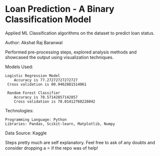 # Loan Prediction - A Binary Classification Model
Applied ML Classification algorithms on the dataset to predict loan status.

Author: Akshat Raj Baranwal

 Performed pre-processing steps, explored analysis methods and showcased the output 
 using visualization techniques. 

Models Used:

    Logistic Regression Model
        Accuracy is 77.27272727272727
	 Cross validation is 80.9462881514061

     Random Forest Classifier
     	Accuracy is 78.57142857142857
        Cross validation is 78.01412768226042
	
	
Technologies:

    Programming Language: Python
    Libraries: Pandas, Scikit-learn, Matplotlib, Numpy

Data Source:
        Kaggle

Steps pretty much are self explanatory. 
Feel free to ask of any doubts and consider dropping a ⭐ if the repo was of help!
